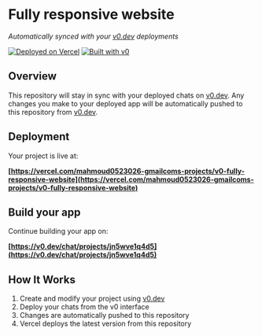 # Fully responsive website

*Automatically synced with your [v0.dev](https://v0.dev) deployments*

[![Deployed on Vercel](https://img.shields.io/badge/Deployed%20on-Vercel-black?style=for-the-badge&logo=vercel)](https://vercel.com/mahmoud0523026-gmailcoms-projects/v0-fully-responsive-website)
[![Built with v0](https://img.shields.io/badge/Built%20with-v0.dev-black?style=for-the-badge)](https://v0.dev/chat/projects/jn5wve1q4d5)

## Overview

This repository will stay in sync with your deployed chats on [v0.dev](https://v0.dev).
Any changes you make to your deployed app will be automatically pushed to this repository from [v0.dev](https://v0.dev).

## Deployment

Your project is live at:

**[https://vercel.com/mahmoud0523026-gmailcoms-projects/v0-fully-responsive-website](https://vercel.com/mahmoud0523026-gmailcoms-projects/v0-fully-responsive-website)**

## Build your app

Continue building your app on:

**[https://v0.dev/chat/projects/jn5wve1q4d5](https://v0.dev/chat/projects/jn5wve1q4d5)**

## How It Works

1. Create and modify your project using [v0.dev](https://v0.dev)
2. Deploy your chats from the v0 interface
3. Changes are automatically pushed to this repository
4. Vercel deploys the latest version from this repository
